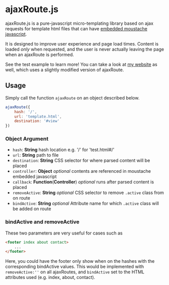 # ajaxRoute.js

ajaxRoute.js is a pure-javascript micro-templating library based on ajax requests for template html files that can have [embedded moustache javascript](http://github.com/lukedmor/jstemplate).

It is designed to improve user experience and page load times. Content is loaded _only_ when requested, and the user is never actually leaving the page when an ajaxRoute is performed.

See the test example to learn more! You can take a look at [my website](http://lucasem.com) as well, which uses a slightly modified version of ajaxRoute.

## Usage

Simply call the function `ajaxRoute` on an object described below.

```Javascript
ajaxRoute({
	hash: '/',
	url: 'template.html',
	destination: '#view'
})
```

### Object Argument

+ `hash`: __String__ hash location e.g. '/' for 'test.html#/'
+ `url`: __String__ path to file
+ `destination`: __String__ CSS selector for where parsed content will be placed
+ `controller`: __Object__ _optional_ contents are referenced in moustache embedded javascript
+ `callback`: __Function__(__Controller__) _optional_ runs after parsed content is placed
+ `removeActive`: __String__ _optional_ CSS selector to remove `.active` class from on route
+ `bindActive`: __String__ _optional_ Attribute name for which `.active` class will be added on route

### bindActive and removeActive

These two parameters are very useful for cases such as

```HTML
<footer index about contact>
	...
</footer>
```

Here, you could have the footer only show when on the hashes with the corresponding bindActive values. This would be implemented with `removeActive:''` on all ajaxRoutes, and `bindActive` set to the HTML attributes used (e.g. index, about, contact).
